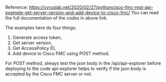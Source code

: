 Reference: https://cyruslab.net/2020/02/27/pythoncisco-fmc-rest-api-example-get-server-version-and-add-device-to-cisco-fmc/
You can read the full documentation of the codes in above link.

The examples here do four things:
1. Generate access token,
2. Get server version,
3. Get AccessPolicy ID,
4. Add device to Cisco FMC using POST method.

For POST method, always test the json body in the /api/api-explorer before deploying to the code api-explorer helps to verify if the json body is accepted by the Cisco FMC server or not.
